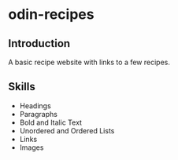 # odin-recipes

## Introduction
A basic recipe website with links to a few recipes.

## Skills
- Headings
- Paragraphs
- Bold and Italic Text
- Unordered and Ordered Lists
- Links
- Images
